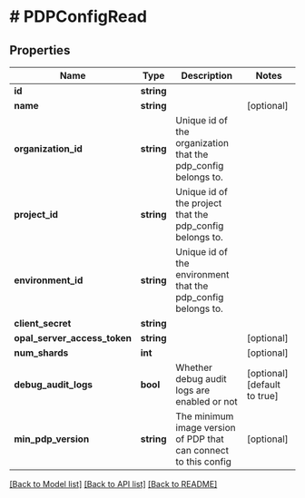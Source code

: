 # # PDPConfigRead

## Properties

Name | Type | Description | Notes
------------ | ------------- | ------------- | -------------
**id** | **string** |  |
**name** | **string** |  | [optional]
**organization_id** | **string** | Unique id of the organization that the pdp_config belongs to. |
**project_id** | **string** | Unique id of the project that the pdp_config belongs to. |
**environment_id** | **string** | Unique id of the environment that the pdp_config belongs to. |
**client_secret** | **string** |  |
**opal_server_access_token** | **string** |  | [optional]
**num_shards** | **int** |  | [optional]
**debug_audit_logs** | **bool** | Whether debug audit logs are enabled or not | [optional] [default to true]
**min_pdp_version** | **string** | The minimum image version of PDP that can connect to this config | [optional]

[[Back to Model list]](../../README.md#models) [[Back to API list]](../../README.md#endpoints) [[Back to README]](../../README.md)
